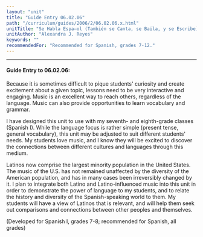 ```yaml
---
layout: "unit"
title: "Guide Entry 06.02.06"
path: "/curriculum/guides/2006/2/06.02.06.x.html"
unitTitle: "Se Habla Espa–ol (También se Canta, se Baila, y se Escribe)"
unitAuthor: "Alexandra J. Reyes"
keywords: ""
recommendedFor: "Recommended for Spanish, grades 7-12."
---
```

<body>
<hr/>
<h4>
Guide Entry to 06.02.06:
</h4>
<p>
Because it is sometimes difficult to pique students' curiosity and create excitement about a given topic, lessons need to be very interactive and engaging. Music is an excellent way to reach others, regardless of the language. Music can also provide opportunities to learn vocabulary and grammar.
</p>
<p>
I have designed this unit to use with my seventh- and eighth-grade classes (Spanish I). While the language focus is rather simple (present tense, general vocabulary), this unit may be adjusted to suit different students' needs. My students love music, and I know they will be excited to discover the connections between different cultures and languages through this medium.
</p>
<p>
Latinos now comprise the largest minority population in the United States. The music of the U.S. has not remained unaffected by the diversity of the American population, and has in many cases been irreversibly changed by it. I plan to integrate both Latino and Latino-influenced music into this unit in order to demonstrate the power of language to my students, and to relate the history and diversity of the Spanish-speaking world to them. My students will have a view of Latinos that is relevant, and will help them seek out comparisons and connections between other peoples and themselves.
</p>
<p>
(Developed for Spanish I, grades 7-8; recommended for Spanish, all grades)
</p>
</body>
